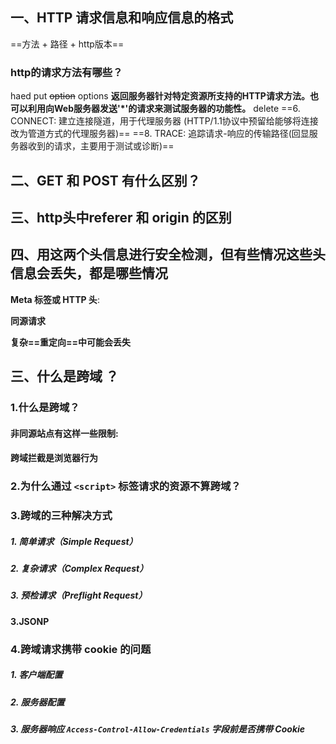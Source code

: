 ## 一、HTTP 请求信息和响应信息的格式
==方法 + 路径 + http版本==
### http的请求方法有哪些？
haed
put
~~option~~ options **返回服务器针对特定资源所支持的HTTP请求方法。也可以利用向Web服务器发送'*'的请求来测试服务器的功能性。**
delete
==6. CONNECT: 建立连接隧道，用于代理服务器 (HTTP/1.1协议中预留给能够将连接改为管道方式的代理服务器)==
==8. TRACE: 追踪请求-响应的传输路径(回显服务器收到的请求，主要用于测试或诊断)==
## 二、GET 和 POST 有什么区别？

## 三、http头中referer 和 origin 的区别

## 四、用这两个头信息进行安全检测，但有些情况这些头信息会丢失，都是哪些情况
**Meta 标签或 HTTP 头**:

**同源请求**

 **复杂==重定向==中可能会丢失**
## 三、什么是跨域 ？

### 1.什么是跨域？


#### 非同源站点有这样一些限制:

#### 跨域拦截是浏览器行为

### 2.为什么通过 `<script>` 标签请求的资源不算跨域？

### 3.跨域的三种解决方式

##### 1. **简单请求（Simple Request）**

##### 2. **复杂请求（Complex Request）**

##### 3. **预检请求（Preflight Request）**

#### 3.JSONP

### 4.跨域请求携带 cookie 的问题

##### 1. 客户端配置

##### 2. 服务器配置

##### 3. 服务器响应 `Access-Control-Allow-Credentials` 字段前是否携带 Cookie